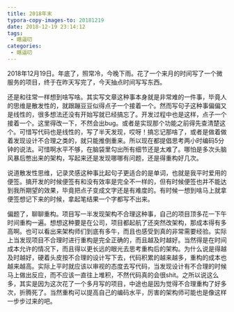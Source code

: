 ```yaml
---
title: 2018年末
typora-copy-images-to: 20181219
date: 2018-12-19 23:14:12
tags:
 - 瞎逼叨
categories: 
 - 瞎逼叨
---
```


2018年12月19日。年底了，照常冷，今晚下雨。花了一个来月的时间写了一个微服务的项目，终于在昨天写完了，今天抽点时间写写东西。

还是和往常一样想到啥写啥。其实写文章这种事本身就是非常难的一件事，毕竟人的思维是散发性的，就跟蹦豆豆似得点子一个接着一个。然而写句子这种事偏偏又是线性的，很多想法还没有开始写就已经搞忘了。开发过程中也是这样，点子一个接着一个。这里得改一下，不然会出bug。或者是实现那个功能之前得先查清楚这个。可惜写代码也是线性的，写了半天发现，哎呀！搞忘记那啥了，或者是做着做着发现设计不合理之类的，就只能推倒重来。所以现在都提倡思考两小时编码5分钟的说法。可惜啊水平不够，在脑袋里勾出所有细节还是太难了。哪怕是多次头脑风暴后憋出来的架构，写起来还是发现哪哪有问题，还是得重构好几次。



说道散发性思维，记录灵感这种事比起句子更适合的是单词，也就是我平时爱用的便签。搞开发的时候便签有和没有效率是完全不一样的，但有时候便签也并不能达到我所期望的效果，毕竟把点子变成文字还是有难度的。有时候一想到啥马上就拿便签想记下来的时候，拿起笔结果一个字都写不出来。



偏题了，聊聊重构。项目写一半发现架构不合理这种事，自己的项目顶多花一下午时间重构一遍。想想这种要是在公司，项目都起航了还突然改架构，那成本得有多高啊。也可以看出来架构师们到底有多牛，而且也感受到真的非常需要经验。实际上当发现项目不合理时进行重构是完全正确的，而且越及时越好。当然得是在时间成本允许的情况下，而且得以更长远的眼光去思考重构后的架构。为什么说是得越及时越好，硬着头皮按不合理的设计写下去，代码积累的越来越多，重构的成本也越来越高。实际上平时就应该以审视的态度去写代码，当发现设计有不合理的时候马上做出反应，而不应该一直往上堆积，不然代码真的会很shit。之所以说这么多，其实是因为这次花了一个多月写的项目，中途也是因为觉得不合理重构了好多次，折腾死了。当然重构可以提高自己的编码水平，厉害的架构师可能也是像这样一步步过来的吧。